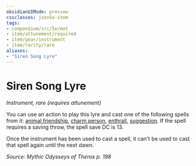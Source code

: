 ```yaml
---
obsidianUIMode: preview
cssclasses: json5e-item
tags:
- compendium/src/5e/mot
- item/attunement/required
- item/gear/instrument
- item/rarity/rare
aliases: 
- "Siren Song Lyre"
---
```

# Siren Song Lyre
*Instrument, rare (requires attunement)*  


You can use an action to play this lyre and cast one of the following spells from it: [animal friendship](/Systems/5e/spells/animal-friendship.md), [charm person](/Systems/5e/spells/charm-person.md), [enthrall](/Systems/5e/spells/enthrall.md), [suggestion](/Systems/5e/spells/suggestion.md). If the spell requires a saving throw, the spell save DC is 13.

Once the instrument has been used to cast a spell, it can't be used to cast that spell again until the next dawn.

*Source: Mythic Odysseys of Theros p. 198*